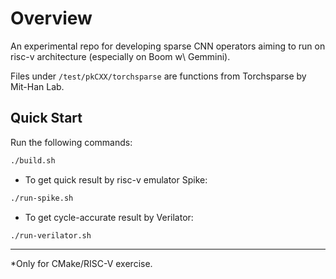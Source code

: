 # Overview

An experimental repo for developing sparse CNN operators aiming to run on risc-v architecture (especially on Boom w\ Gemmini).

Files under ```/test/pkCXX/torchsparse``` are functions from Torchsparse by Mit-Han Lab.


## Quick Start

Run the following commands:
```bash
./build.sh
```

- To get quick result by risc-v emulator Spike:
```bash
./run-spike.sh
```

- To get cycle-accurate result by Verilator:
```bash
./run-verilator.sh
```

---
*Only for CMake/RISC-V exercise.
